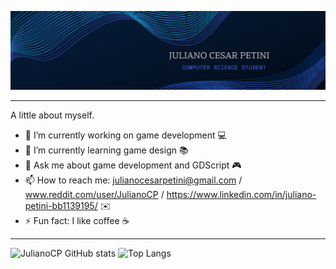 ![alt text][logo]

[logo]: https://github.com/JulianoCP/JulianoCP/blob/main/logo.png

---
A little about myself.
- 🔭 I’m currently working on game development 💻
- 🌱 I’m currently learning game design 📚
- 💬 Ask me about game development and GDScript 🎮
- 📫 How to reach me: julianocesarpetini@gmail.com / www.reddit.com/user/JulianoCP / https://www.linkedin.com/in/juliano-petini-bb1139195/ ✉️
- ⚡ Fun fact: I like coffee ☕
---
![JulianoCP GitHub stats](https://github-readme-stats.vercel.app/api?username=julianocp&show_icons=true&theme=tokyonight) ![Top Langs](https://github-readme-stats.vercel.app/api/top-langs/?username=julianocp&layout=compact&theme=tokyonight)
